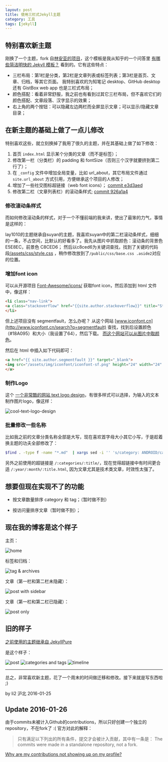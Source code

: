 ```yaml
---
layout: post
title: 使用三栏式Jekyll主题
category: 工具
tags: [jekyll]
---
```


## 特别喜欢新主题

刚换了一个主题，fork 自[林安亚的项目](https://github.com/lay1010/lay1010.github.io)，这个模板是我从知乎的一个问答里 [有哪些简洁明快的 Jekyll 模板？](https://www.zhihu.com/question/20223939/answer/29742210) 看到的。它有这些特点：

- 三栏布局：第1栏是分类，第2栏是文章列表或标签列表；第3栏是首页、文章、归档，等其它页面。
我特别喜欢的为知笔记 desktop、GitHub desktop 还有 GistBox web app 也是三栏式布局；
- 颜色搭配：看着非常舒服，我之前也有看到过其它三栏布局，但不喜欢它们的颜色搭配、文章段落、汉字显示的效果；
- 右上角的两个按钮：可以隐藏左边两栏而全屏显示文章；可以显示/隐藏文章目录；


## 在新主题的基础上做了一点儿修改

特别喜欢这些，就立刻换掉了我用了很久的主题，并在其基础上做了如下修改：

1. 首页 `index.html` 显示某个分类的文章（而不是标签）；
2. 修改第一栏（分类栏）的 padding 和 fontSize（否则三个汉字就要挤到第二行了）；
3. 在 `_config` 文件中增加全局变量，比如 url_about，其它布局文件通过 `site.url_about` 方式引用，方便继承这个项目的人修改；
4. 增加了一些社交图标超链接（web font icons）；
[commit e3d3aed](https://github.com/li2/li2.github.io/commit/e3d3aed75ba3a4c1a91105ea56f2e3e76b457515)
5. 修改第二栏（文章列表栏）的滚动条样式;
[commit 926a1a4](https://github.com/li2/li2.github.io/commit/926a1a4939360417f1bd61be25095f3b8c00ee81)


### 修改滚动条样式

而如何修改滚动条的样式，对于一个不懂前端的我来讲，使出了最笨的力气，事情是这样的：

lay1010的主题继承自suyan的主题，我喜欢suyan中的第二栏滚动条样式，细细的一条，不占空间，比默认的好看多了。我先从图片中抓取颜色：滚动条的背景色 E5E8EC，前景色 C8CED6；
然后以c8ced6为关键词查找，找到了关键的代码段[/assets/css/style.css](https://github.com/suyan/suyan.github.io/blob/64c14e1f12fc51c3c9626473d10a3cac68335fb9/assets/css/style.css) ，稍作修改放到了`/public/css/base.css .aside2`对应的位置。



### 增加font icon

可以从开源项目 [Font-Awesome/icons/](http://fortawesome.github.io/Font-Awesome/icons/) 获取font icon，然后添加到 html 文件中，像这样：

```html
<li class="nav-link">
<a class="stackoverflow" href="{{site.author.stackoverflow}}" title="Stackoverflow" target="_blank"><i class="fa fa-stack-overflow fa-2x"></i></a>
</li>
```

但上述项目没有 segmentfault，怎么办呢？
从这个网站 [www.iconfont.cn](http://www.iconfont.cn/search?q=segmentfault) 查找，找到后设置颜色（#18A095）和大小（我设置了64），然后下载。
[而这个网站可以从图片中取颜色](http://html-color-codes.info/colors-from-image/)。

然后在 html 中插入如下代码即可：


```html
<a href="{{ site.author.segmentfault }}" target="_blank">
<img src="/assets/img/iconfont/iconfont-sf.png" height="24" width="24" />
</a>
```

### 制作Logo

这个 [一个非常酷的网站 text logo design](http://cooltext.com/Logo-Design-Keen)，有很多样式可以选择，为输入的文本制作图片logo，像这样：

![cool-text-logo-design](/assets/img/util/cool-text-logo-design.png)



### 批量修改一些名称

比如我之前的文章分类名称全部是大写，现在喜欢首字母大小其它小写，于是趁着换主题的功夫全部修改了：

```sh
$find . -type f -name "*.md"  | xargs sed -i '' 's/category: ANDROID/category: Android/g'
```

另外之前使用的超链接是 `/:categories/:title/`，现在觉得超链接中有时间更合适 `/:year/:month/:title.html`, 因为文章尤其是技术类文章，时效性太强了。


## 想要但现在实现不了的功能

- 按文章数量排序 category 和 tag；（暂时做不到）

- 按访问量排序文章（暂时做不到）；


## 现在我的博客是这个样子

主页：

![home](/assets/img/util/Jekyll3Theme-Home.png)

标签和归档：

![tag & archives](/assets/img/util/Jekyll3Theme-TagsAndArchives.png)

文章（第一栏和第二栏未隐藏）：

![post with sidebar](/assets/img/util/Jekyll3Theme-PosWithSidebar.png)

文章（第一栏和第二栏已隐藏）：

![post only](/assets/img/util/Jekyll3Theme-PostOnly.png)


## 旧的样子

[之前使用的主题继承自 JekyllPure](https://github.com/li2/JekyllPure)

是这个样子：

![post](/assets/img/util/JekyllPureTheme-Post.png)
![categories and tags](/assets/img/util/JekyllPureTheme-CategoriesAndTags.png)
![timeline](/assets/img/util/JekyllPureTheme-TimeLineArchives.png)

-----

总之，非常喜欢新主题，花了一个周末的时间做迁移和修改。接下来就是写东西啦 ;)

by li2 沪北 2016-01-25


## Update 2016-01-26

由于commits未被计入Github的contributions，所以只好创建一个独立的repository，不在fork了 :(
官方对此的解释：
> 只有满足以下列出的所有条件，提交才会被计入贡献，其中有一条是：
> The commits were made in a standalone repository, not a fork.

[Why are my contributions not showing up on my profile?](https://help.github.com/articles/why-are-my-contributions-not-showing-up-on-my-profile/)
